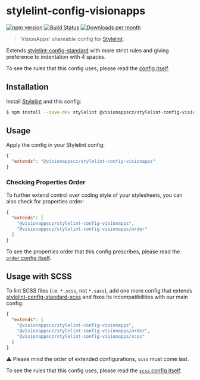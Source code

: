 # stylelint-config-visionapps

[![npm version](http://img.shields.io/npm/v/@visionappscz/stylelint-config-visionapps.svg)](https://www.npmjs.org/package/@visionappscz/stylelint-config-visionapps)
[![Build Status](https://github.com/visionappscz/stylelint-config-visionapps/workflows/Build%20and%20run%20tests/badge.svg)](https://github.com/visionappscz/stylelint-config-visionapps/actions)
[![Downloads per month](https://img.shields.io/npm/dm/@visionappscz/stylelint-config-visionapps.svg?style=flat)](https://npmcharts.com/compare/@visionappscz/stylelint-config-visionapps)

> VisionApps' shareable config for [Stylelint].

Extends [stylelint-config-standard] with more strict rules and giving
preference to indentation with 4 spaces.

To see the rules that this config uses, please read the
[config itself](./index.js).

## Installation

Install [Stylelint] and this config:

```bash
$ npm install --save-dev stylelint @visionappscz/stylelint-config-visionapps
```

## Usage

Apply the config in your Stylelint config:

```json
{
  "extends": "@visionappscz/stylelint-config-visionapps"
}
```

### Checking Properties Order

To further extend control over coding style of your stylesheets, you can also
check for properties order:

```json
{
  "extends": [
    "@visionappscz/stylelint-config-visionapps",
    "@visionappscz/stylelint-config-visionapps/order"
  ]
}
```

To see the properties order that this config prescribes, please read the
[`order` config itself](./order.js).

## Usage with SCSS

To lint SCSS files (i.e. `*.scss`, not `*.sass`), add one more config that
extends [stylelint-config-standard-scss] and fixes its incompatibilities with
our main config:

```json
{
  "extends": [
    "@visionappscz/stylelint-config-visionapps",
    "@visionappscz/stylelint-config-visionapps/order",
    "@visionappscz/stylelint-config-visionapps/scss"
  ]
}
```

⚠️ Please mind the order of extended configurations, `scss` must come last.

To see the rules that this config uses, please read the
[`scss` config itself](./scss.js).

[Stylelint]: https://github.com/stylelint/stylelint
[stylelint-config-standard]: https://github.com/stylelint/stylelint-config-standard
[stylelint-config-standard-scss]: https://github.com/stylelint-scss/stylelint-config-standard-scss
